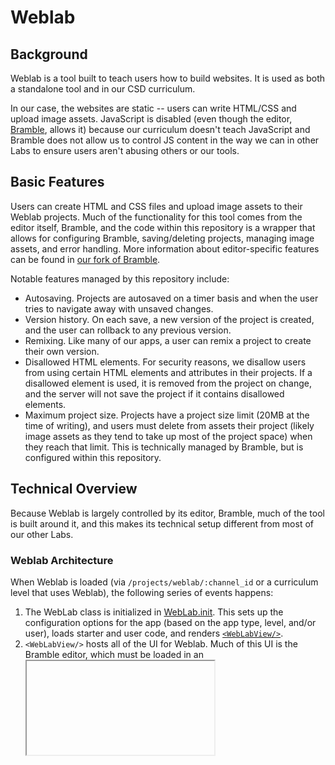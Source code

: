 # Weblab

## Background

Weblab is a tool built to teach users how to build websites. It is used as both a standalone tool and in our CSD curriculum.

In our case, the websites are static -- users can write HTML/CSS and upload image assets. JavaScript is disabled (even though the editor, [Bramble](https://github.com/code-dot-org/bramble), allows it) because our curriculum doesn't teach JavaScript and Bramble does not allow us to control JS content in the way we can in other Labs to ensure users aren't abusing others or our tools.

## Basic Features

Users can create HTML and CSS files and upload image assets to their Weblab projects. Much of the functionality for this tool comes from the editor itself, Bramble, and the code within this repository is a wrapper that allows for configuring Bramble, saving/deleting projects, managing image assets, and error handling. More information about editor-specific features can be found in [our fork of Bramble](https://github.com/code-dot-org/bramble).

Notable features managed by this repository include:

- Autosaving. Projects are autosaved on a timer basis and when the user tries to navigate away with unsaved changes.
- Version history. On each save, a new version of the project is created, and the user can rollback to any previous version.
- Remixing. Like many of our apps, a user can remix a project to create their own version.
- Disallowed HTML elements. For security reasons, we disallow users from using certain HTML elements and attributes in their projects. If a disallowed element is used, it is removed from the project on change, and the server will not save the project if it contains disallowed elements.
- Maximum project size. Projects have a project size limit (20MB at the time of writing), and users must delete from assets their project (likely image assets as they tend to take up most of the project space) when they reach that limit. This is technically managed by Bramble, but is configured within this repository.

## Technical Overview

Because Weblab is largely controlled by its editor, Bramble, much of the tool is built around it, and this makes its technical setup different from most of our other Labs.

### Weblab Architecture

When Weblab is loaded (via `/projects/weblab/:channel_id` or a curriculum level that uses Weblab), the following series of events happens:

1. The WebLab class is initialized in [WebLab.init](https://github.com/code-dot-org/code-dot-org/blob/debdc4b7ad07d82d626b6683f2f1d10884c87aeb/apps/src/weblab/WebLab.js#L74). This sets up the configuration options for the app (based on the app type, level, and/or user), loads starter and user code, and renders [`<WebLabView/>`](https://github.com/code-dot-org/code-dot-org/blob/staging/apps/src/weblab/WebLabView.jsx).
2. `<WebLabView/>` hosts all of the UI for Weblab. Much of this UI is the Bramble editor, which must be loaded in an <iframe>. The `src` for this <iframe> points to an endpoint on our server ([`/weblab/host`](https://github.com/code-dot-org/code-dot-org/blob/staging/dashboard/app/controllers/weblab_host_controller.rb#L7)) that loads [brambleHost.js](https://github.com/code-dot-org/code-dot-org/blob/staging/apps/src/weblab/brambleHost.js).
3. brambleHost.js loads Bramble (which we host on S3) and is the connection between the WebLab class and [CdoBramble](https://github.com/code-dot-org/code-dot-org/blob/staging/apps/src/weblab/CdoBramble.js). CdoBramble sets up callbacks for Bramble events (like loading, mounting, project changes, etc.), manages the user's project filesystem, tracks local changes and syncs those changes with our servers, handles errors, and changes state in redux that `<WebLabView/>` can react to.

### Project Architecture

A Weblab project consists of 3 parts:

1. A channel entry, accessed via `/v3/channels/:channel_id`, which is stored in the Dashboard database's `projects` table. This entry contains metadata about the channel -- channel ID, project name, project type, and timestamps.
2. A `manifest.json` file that contains metadata about the files in the project -- file names, the current version, the file type, and timestamps. This is stored in the `cdo-v3-files` S3 bucket.
3. The project files themselves (i.e., HTML/CSS code and image assets), also stored in the `cdo-v3-files` alongside the project's `manifest.json`.

Example: If my project contains an `index.html` file and a `style.css` file, then the `cdo-v3-files` S3 entry for my project would contain 3 files: `manifest.json` (with my project's metadata), `index.html` (with my HTML code), and `style.css` (with my CSS code). There would also be a corresponding record in the Dashboard `projects` table.

All of the pieces above use S3's versioning system, which allows us to use our version history feature to point to any version previously saved in S3.

### Disallowing HTML Tags, Attributes, and/or Values

We use a `DCDO` flag to disallow any HTML tag, attribute, and/or value in Weblab. This means we can update this flag on production and see the resulting change immediately without a code change or deploy. This also means that the list of disallowed HTML elements is environment-specific.

The flag is named `disallowed_html_tags`. Example usage:

```bash
# View currently disallowed tags.
DCDO.get('disallowed_html_tags', [])

# Set currently disallowed tags to not allow the <div> tag.
DCDO.set('disallowed_html_tags', ['div'])
```

Usage rules for this flag:

- Every value in the "disallowed_html_tags" array must be a string.
- A tag is disallowed by its name. Examples: `"div"`, `"script"`, `"span"`
- A single attribute is disallowed by `"tag[attr]"`. Examples: `"div[id]"`, `"script[src]"`
- A single value of an attribute is disallowed by `"tag[attr='value']"`. Examples: `"div[id='do-not-use']"`, `"script[src='/disallowed/path']"`
